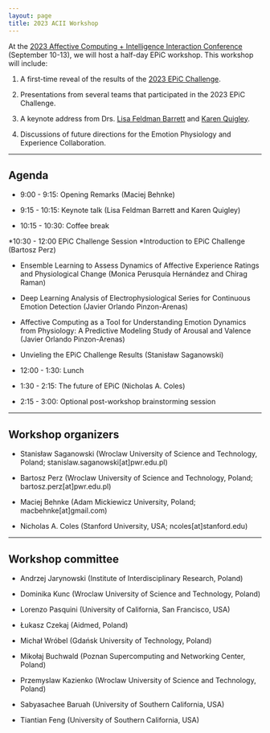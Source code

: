 ```yaml
---
layout: page
title: 2023 ACII Workshop
---
```


At the <a href = "https://acii-conf.net/">2023 Affective Computing + Intelligence Interaction Conference</a> (September 10-13), we will host a half-day EPiC workshop. This workshop will include:

1. A first-time reveal of the results of the <a href = "https://epic-collab.github.io/competition/">2023 EPiC Challenge</a>.

2. Presentations from several teams that participated in the 2023 EPiC Challenge.

3. A keynote address from Drs. <a href = "https://lisafeldmanbarrett.com/">Lisa Feldman Barrett</a> and <a href = "https://cos.northeastern.edu/people/karen-quigley/">Karen Quigley</a>.

4. Discussions of future directions for the Emotion Physiology and Experience Collaboration.


***
## Agenda
* 9:00 - 9:15: Opening Remarks (Maciej Behnke)

* 9:15 - 10:15: Keynote talk (Lisa Feldman Barrett and Karen Quigley)

* 10:15 - 10:30: Coffee break

*10:30 - 12:00 EPiC Challenge Session
	*Introduction to EPiC Challenge (Bartosz Perz)
	
* Ensemble Learning to Assess Dynamics of Affective Experience Ratings and Physiological Change (Monica Perusquía Hernández and Chirag Raman)

* Deep Learning Analysis of Electrophysiological Series for Continuous Emotion Detection (Javier Orlando Pinzon-Arenas)

* Affective Computing as a Tool for Understanding Emotion Dynamics from Physiology: A Predictive Modeling Study of Arousal and Valence (Javier Orlando Pinzon-Arenas)

* Unvieling the EPiC Challenge Results (Stanisław Saganowski)

* 12:00 - 1:30: Lunch

* 1:30 - 2:15: The future of EPiC (Nicholas A. Coles)

* 2:15 - 3:00: Optional post-workshop brainstorming session

***
## Workshop organizers

* Stanisław Saganowski (Wroclaw University of Science and Technology, Poland; stanislaw.saganowski[at]pwr.edu.pl)

* Bartosz Perz (Wroclaw University of Science and Technology, Poland; bartosz.perz[at]pwr.edu.pl)

* Maciej Behnke (Adam Mickiewicz University, Poland; macbehnke[at]gmail.com)

* Nicholas A. Coles (Stanford University, USA; ncoles[at]stanford.edu)


***
## Workshop committee

* Andrzej Jarynowski (Institute of Interdisciplinary Research, Poland)

* Dominika Kunc (Wroclaw University of Science and Technology, Poland)

* Lorenzo Pasquini (University of California, San Francisco, USA)

* Łukasz Czekaj (Aidmed, Poland)

* Michał Wróbel (Gdańsk University of Technology, Poland)

* Mikołaj Buchwald (Poznan Supercomputing and Networking Center, Poland)

* Przemyslaw Kazienko (Wroclaw University of Science and Technology, Poland)

* Sabyasachee Baruah (University of Southern California, USA)

* Tiantian Feng (University of Southern California, USA)